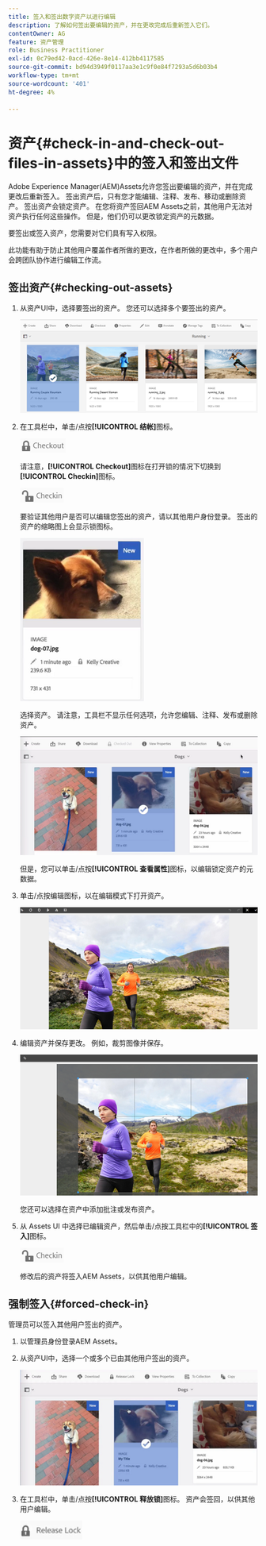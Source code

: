 ```yaml
---
title: 签入和签出数字资产以进行编辑
description: 了解如何签出要编辑的资产，并在更改完成后重新签入它们。
contentOwner: AG
feature: 资产管理
role: Business Practitioner
exl-id: 0c79ed42-0acd-426e-8e14-412bb4117585
source-git-commit: bd94d3949f0117aa3e1c9f0e84f7293a5d6b03b4
workflow-type: tm+mt
source-wordcount: '401'
ht-degree: 4%

---
```


# 资产{#check-in-and-check-out-files-in-assets}中的签入和签出文件

Adobe Experience Manager(AEM)Assets允许您签出要编辑的资产，并在完成更改后重新签入。 签出资产后，只有您才能编辑、注释、发布、移动或删除资产。 签出资产会锁定资产。 在您将资产签回AEM Assets之前，其他用户无法对资产执行任何这些操作。 但是，他们仍可以更改锁定资产的元数据。

要签出或签入资产，您需要对它们具有写入权限。

此功能有助于防止其他用户覆盖作者所做的更改，在作者所做的更改中，多个用户会跨团队协作进行编辑工作流。

## 签出资产{#checking-out-assets}

1. 从资产UI中，选择要签出的资产。 您还可以选择多个要签出的资产。

   ![chlimage_1-468](assets/chlimage_1-468.png)

1. 在工具栏中，单击/点按&#x200B;**[!UICONTROL 结帐]**&#x200B;图标。

   ![chlimage_1-469](assets/chlimage_1-469.png)

   请注意，**[!UICONTROL Checkout]**&#x200B;图标在打开锁的情况下切换到&#x200B;**[!UICONTROL Checkin]**&#x200B;图标。

   ![chlimage_1-470](assets/chlimage_1-470.png)

   要验证其他用户是否可以编辑您签出的资产，请以其他用户身份登录。 签出的资产的缩略图上会显示锁图标。

   ![chlimage_1-471](assets/chlimage_1-471.png)

   选择资产。 请注意，工具栏不显示任何选项，允许您编辑、注释、发布或删除资产。

   ![chlimage_1-472](assets/chlimage_1-472.png)

   但是，您可以单击/点按&#x200B;**[!UICONTROL 查看属性]**&#x200B;图标，以编辑锁定资产的元数据。

1. 单击/点按编辑图标，以在编辑模式下打开资产。

   ![chlimage_1-473](assets/chlimage_1-473.png)

1. 编辑资产并保存更改。 例如，裁剪图像并保存。

   ![chlimage_1-474](assets/chlimage_1-474.png)

   您还可以选择在资产中添加批注或发布资产。

1. 从 Assets UI 中选择已编辑资产，然后单击/点按工具栏中的&#x200B;**[!UICONTROL 签入]**&#x200B;图标。

   ![chlimage_1-475](assets/chlimage_1-475.png)

   修改后的资产将签入AEM Assets，以供其他用户编辑。

## 强制签入{#forced-check-in}

管理员可以签入其他用户签出的资产。

1. 以管理员身份登录AEM Assets。
1. 从资产UI中，选择一个或多个已由其他用户签出的资产。

   ![chlimage_1-476](assets/chlimage_1-476.png)

1. 在工具栏中，单击/点按&#x200B;**[!UICONTROL 释放锁]**&#x200B;图标。 资产会签回，以供其他用户编辑。

   ![chlimage_1-477](assets/chlimage_1-477.png)
